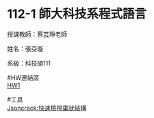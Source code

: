 # 112-1 師大科技系程式語言</br>

授課教師：蔡芸琤老師</br>

姓名：張亞璇</br>

系級：科技碩111</br>

#HW連結區
</br>
[HW1](HW/HW1/HW1.ipynb)</br>

#工具
</br>
[Jsoncrack:快速檢視巢狀結構](https://jsoncrack.com/editor)
